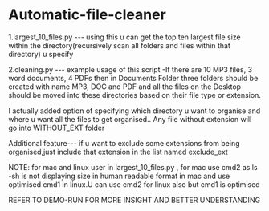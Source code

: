 # Automatic-file-cleaner

1.largest_10_files.py --- using this u can get the top ten largest file size within the directory(recursively scan all folders 						     and files within that directory) u specify

2.cleaning.py --- example usage of this script -If there are 10 MP3 files, 3 word documents, 4 PDFs then in Documents Folder 				   three folders should be created with name MP3, DOC and PDF and all the files on the Desktop should be moved                   into these directories based on their file type or extension.
				  
I actually added option of specifying which directory u want to organise and where u want all the files to get organised..
Any file without extension will go into WITHOUT_EXT folder 

Additional feature--- if u want to exclude some extensions from being organised,just include that extension in the list named
		      		  exclude_ext

NOTE: for mac and linux user
in largest_10_files.py , for mac use cmd2 as ls -sh is not displaying size in human readable format in mac
and use optimised cmd1 in linux.U can use cmd2 for linux also but cmd1 is optimised


REFER TO DEMO-RUN FOR MORE INSIGHT AND BETTER UNDERSTANDING
